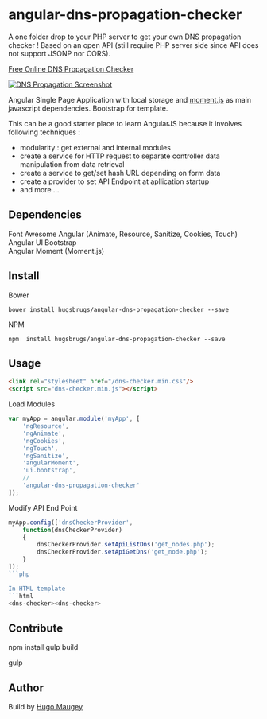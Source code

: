 # angular-dns-propagation-checker

A one folder drop to your PHP server to get your own DNS propagation checker ! Based on an open API (still require PHP server side since API does not support JSONP nor CORS).

[Free Online DNS Propagation Checker](https://hugo.maugey.fr//tools/dns-propagation-checker)

[![DNS Propagation Screenshot](/angular-dsn-propagation-checker.png?raw=true "DNS Propagation Screenshot")](https://hugsbrugs.github.com/angular-dns-propagation-checker)

Angular Single Page Application with local storage and [moment.js](http://momentjs.com/) as main javascript dependencies. Bootstrap for template.

This can be a good starter place to learn AngularJS because it involves following techniques :
- modularity : get external and internal modules
- create a service for HTTP request to separate controller data manipulation from data retrieval
- create a service to get/set hash URL depending on form data
- create a provider to set API Endpoint at apllication startup
- and more ...

## Dependencies

Font Awesome
Angular (Animate, Resource, Sanitize, Cookies, Touch)
Angular UI Bootstrap  
Angular Moment (Moment.js)

## Install

Bower
```
bower install hugsbrugs/angular-dns-propagation-checker --save
```

NPM
```
npm  install hugsbrugs/angular-dns-propagation-checker --save
```

## Usage

```html
<link rel="stylesheet" href="/dns-checker.min.css"/>
<script src="dns-checker.min.js"></script>
```

Load Modules
```js
var myApp = angular.module('myApp', [
    'ngResource',
    'ngAnimate',
    'ngCookies',
    'ngTouch',
    'ngSanitize',
    'angularMoment',
    'ui.bootstrap',
    //
    'angular-dns-propagation-checker'
]);
```

Modify API End Point
```js
myApp.config(['dnsCheckerProvider',
    function(dnsCheckerProvider)
    {
        dnsCheckerProvider.setApiListDns('get_nodes.php');
        dnsCheckerProvider.setApiGetDns('get_node.php');
    }
]);
```php

In HTML template
```html
<dns-checker><dns-checker>
```

## Contribute

npm install
gulp build

gulp


## Author

Build by [Hugo Maugey](https://hugo.maugey.fr "Webmaster Narbonne")
